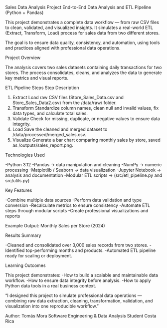 Sales Data Analysis Project
End-to-End Data Analysis and ETL Pipeline (Python + Pandas)

This project demonstrates a complete data workflow — from raw CSV files to clean, validated, and visualized insights.
It simulates a real-world ETL (Extract, Transform, Load) process for sales data from two different stores.

The goal is to ensure data quality, consistency, and automation, using tools and practices aligned with professional data operations.

Project Overview

The analysis covers two sales datasets containing daily transactions for two stores.
The process consolidates, cleans, and analyzes the data to generate key metrics and visual reports.

ETL Pipeline Steps
Step	         Description
1. Extract	     Load raw CSV files (Store_Sales_Data.csv and Store_Sales_Data2.csv) from the /data/raw/ folder.
2. Transform	 Standardize column names, clean null and invalid values, fix data types, and calculate total sales.
3. Validate	     Check for missing, duplicate, or negative values to ensure data integrity.
4. Load	         Save the cleaned and merged dataset to /data/processed/merged_sales.csv.
5. Visualize	 Generate a bar chart comparing monthly sales by store, saved as /outputs/sales_report.png.

Technologies Used

-Python 3.12
-Pandas → data manipulation and cleaning
-NumPy → numeric processing
-Matplotlib / Seaborn → data visualization
-Jupyter Notebook → analysis and documentation
-Modular ETL scripts → (src/etl_pipeline.py and src/utils.py)

Key Features

-Combine multiple data sources
-Perform data validation and type conversion
-Recalculate metrics to ensure consistency
-Automate ETL steps through modular scripts
-Create professional visualizations and reports

Example Output:
Monthly Sales per Store (2024)


Results Summary

-Cleaned and consolidated over 3,000 sales records from two stores.
-Identified top-performing months and products.
-Automated ETL pipeline ready for scaling or deployment.

Learning Outcomes

This project demonstrates:
-How to build a scalable and maintainable data workflow.
-How to ensure data integrity before analysis.
-How to apply Python data tools in a real business context.

“I designed this project to simulate professional data operations — combining raw data extraction, cleaning, transformation, validation, and visualization into one reproducible workflow.”

Author: Tomás Mora
Software Engineering & Data Analysis Student
Costa Rica